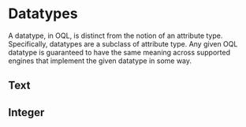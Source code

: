 Datatypes
=========

A datatype, in OQL, is distinct from the notion of an attribute type.  Specifically, datatypes are a subclass of attribute type.  Any given OQL datatype is guaranteed to have the same meaning across supported engines that implement the given datatype in some way.

Text
----

Integer
-------
